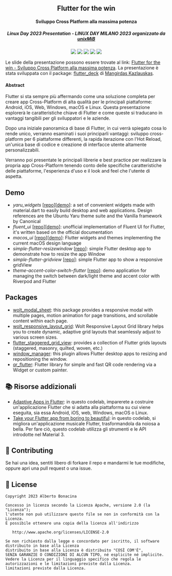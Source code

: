 <div align="center">
  <h2>Flutter for the win</h2>
  <h4>Sviluppo Cross Platform alla massima potenza</h4>
  <h5>Linux Day 2023 Presentation - LINUX DAY MILANO 2023 organizzato da <a href="https://www.unixmib.org/">unixMiB</a></h5>
  <p>
    <a href="https://dart.dev/"><img src="https://img.shields.io/badge/Dart-0175C2?style=for-the-badge&logo=dart&logoColor=white"></a>
    <a href="https://flutter.dev/"><img src="https://img.shields.io/badge/Flutter-02569B?style=for-the-badge&logo=flutter&logoColor=white"></a>
    <a href="https://www.apache.org/licenses/LICENSE-2.0.html"><img src="https://img.shields.io/badge/licence-Apache%202.0-yellow?style=for-the-badge&"></a>
    <a href="https://www.netlify.com/"><img src="https://img.shields.io/badge/Netlify-00C7B7?style=for-the-badge&logo=netlify&logoColor=white"/></a>
    <a href="https://www.cloudflare.com/"><img src="https://img.shields.io/badge/CloudFlare-e06d10?style=for-the-badge&logo=cloudflare&logoColor=white"/></a>
  </p>
</div>

Le slide della presentazione possono essere trovate al link: [Flutter for the win - Sviluppo Cross Platform alla massima potenza](https://ldmi2023.albertobonacina.com/). 
La presentazione è stata sviluppata con il package: [flutter_deck](https://pub.dev/packages/flutter_deck) di [Mangirdas Kazlauskas](https://kazlauskas.dev/about-me/).

#### Abstract 

Flutter si sta sempre più affermando come una soluzione completa per creare app Cross-Platform di alta qualità per le principali piattaforme: Android, iOS, Web, Windows, macOS e Linux. Questa presentazione esplorerà le caratteristiche chiave di Flutter e come queste si traducano in vantaggi tangibili per gli sviluppatori e le aziende.

Dopo una iniziale panoramica di base di Flutter, in cui verrà spiegato cosa lo rende unico, verranno esaminati i suoi principarli vantaggi: sviluppo cross-platform per 6 piattaforme differenti, la rapida iterazione con l'Hot Reload, un'unica base di codice e creazione di interfacce utente altamente personalizzabili.

Verranno poi presentate le principali librerie e best practice per realizzare la propria app Cross-Platform tenendo conto delle specifiche caratteristiche delle piattaforme, l'esperienza d'uso e il look and feel che l'utente di aspetta.

## Demo

* *yaru_widgets* [[repo](https://pub.dev/packages/yaru_widgets)][[demo](https://ubuntu.github.io/yaru_widgets.dart/)]: a set of convenient widgets made with material.dart to easily build desktop and web applications. Design references are the Ubuntu Yaru theme suite and the Vanilla framework by Canonical
* *fluent_ui* [[repo](https://pub.dev/packages/fluent_ui)][[demo](https://bdlukaa.github.io/fluent_ui/)]: unofficial implementation of Fluent UI for Flutter, it's written based on the official documentation
* *macos_ui* [[repo](https://pub.dev/packages/macos_ui)][[demo](https://macosui.github.io/macos_ui/)]: Flutter widgets and themes implementing the current macOS design language
* *simple-flutter-resizewindow* [[repo](https://github.com/polilluminato/simple-flutter-resizewindow)]: simple Flutter desktop app to demonstrate how to resize the app Window
* *simple-flutter-gridview* [[repo](https://github.com/polilluminato/simple-flutter-gridview)]: simple Flutter app to show a responsive gridView
* *theme-accent-color-switch-flutter* [[repo](https://github.com/polilluminato/theme-accent-color-switch-flutter)]: demo application for managing the switch between dark/light theme and accent color with Riverpod and Flutter

## Packages

* [wolt_modal_sheet](https://pub.dev/packages/wolt_modal_sheet): this package provides a responsive modal with multiple pages, motion animation for page transitions, and scrollable content within each page.
* [wolt_responsive_layout_grid](https://pub.dev/packages/wolt_responsive_layout_grid): Wolt Responsive Layout Grid library helps you to create dynamic, adaptive grid layouts that seamlessly adjust to various screen sizes.
* [flutter_staggered_grid_view](https://pub.dev/packages/flutter_staggered_grid_view): provides a collection of Flutter grids layouts (staggered, masonry, quilted, woven, etc.)
* [window_manager](https://pub.dev/packages/window_manager): this plugin allows Flutter desktop apps to resizing and repositioning the window.
* [qr_flutter](https://pub.dev/packages/qr_flutter): Flutter library for simple and fast QR code rendering via a Widget or custom painter.

## 📚 Risorse addizionali

* [Adaptive Apps in Flutter](https://codelabs.developers.google.com/codelabs/flutter-adaptive-app): in questo codelab, imparerete a costruire un'applicazione Flutter che si adatta alla piattaforma su cui viene eseguita, sia essa Android, iOS, web, Windows, macOS o Linux.
* [Take your Flutter app from boring to beautiful](https://codelabs.developers.google.com/codelabs/flutter-boring-to-beautiful): in questo codelab, si migliora un'applicazione musicale Flutter, trasformandola da noiosa a bella. Per fare ciò, questo codelab utilizza gli strumenti e le API introdotte nel Material 3.

## 💎 Contributing

Se hai una idea, sentiti libero di forkare il repo e mandarmi le tue modifiche, oppure apri una pull request o una issue.

## 📃 License

```
Copyright 2023 Alberto Bonacina

Concesso in licenza secondo la Licenza Apache, versione 2.0 (la "Licenza");
l'utente non può utilizzare questo file se non in conformità con la Licenza.
È possibile ottenere una copia della licenza all'indirizzo

   http://www.apache.org/licenses/LICENSE-2.0

Se non richiesto dalla legge o concordato per iscritto, il software distribuito in base alla Licenza
distribuito in base alla Licenza è distribuito "COSÌ COM'È",
SENZA GARANZIE O CONDIZIONI DI ALCUN TIPO, né esplicite né implicite.
Vedere la Licenza per il linguaggio specifico che regola le autorizzazioni e le limitazioni previste dalla Licenza.
limitazioni previste dalla Licenza.
```